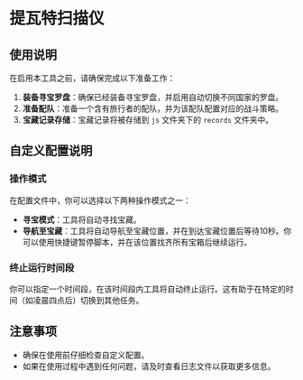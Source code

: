 # 提瓦特扫描仪

## 使用说明
在启用本工具之前，请确保完成以下准备工作：
1. **装备寻宝罗盘**：确保已经装备寻宝罗盘，并启用自动切换不同国家的罗盘。
2. **准备配队**：准备一个含有旅行者的配队，并为该配队配置对应的战斗策略。
3. **宝藏记录存储**：宝藏记录将被存储到 `js` 文件夹下的 `records` 文件夹中。

## 自定义配置说明

### 操作模式
在配置文件中，你可以选择以下两种操作模式之一：
- **寻宝模式**：工具将自动寻找宝藏。
- **导航至宝藏**：工具将自动导航至宝藏位置，并在到达宝藏位置后等待10秒。你可以使用快捷键暂停脚本，并在该位置找齐所有宝箱后继续运行。

### 终止运行时间段
你可以指定一个时间段，在该时间段内工具将自动终止运行。这有助于在特定的时间（如凌晨四点后）切换到其他任务。

## 注意事项
- 确保在使用前仔细检查自定义配置。
- 如果在使用过程中遇到任何问题，请及时查看日志文件以获取更多信息。
